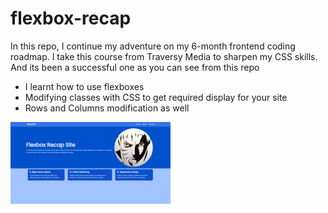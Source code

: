 # flexbox-recap
In this repo, I continue my adventure on my 6-month frontend coding roadmap. I take this course from Traversy Media to sharpen my CSS skills.
And its been a successful one as you can see from this repo

* I learnt how to use flexboxes
* Modifying classes with CSS to get required display for your site
* Rows and Columns modification as well

<img src="flexbox.png" width="256"/>
